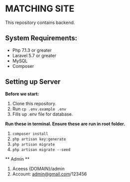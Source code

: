 # MATCHING SITE

This repository contains backend.

## System Requirements:
*  Php 7.1.3 or greater
*  Laravel 5.7 or greater
*  MySQL
*  Composer

## Setting up Server

**Before we start:** 
1.  Clone this repository.  
2.  Run `cp .env.example .env`
3.  Fills up .env file for database.

**Run these in terminal. Ensure these are run in root folder.**  
1.  `composer install`
2.  `php artisan key:generate`
3.  `php artisan migrate`
4.  `php artisan migrate --seed`

** Admin **  
1.  Aceess {DOMAIN}/admin
2.  Account: admin@gmail.com/123456
